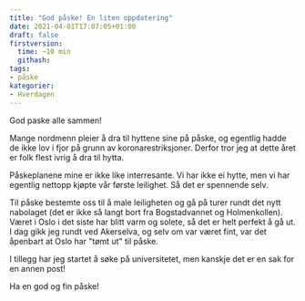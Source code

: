 ```yaml
---
title: "God påske! En liten oppdatering"
date: 2021-04-01T17:07:05+01:00
draft: false
firstversion:
  time: ~10 min
  githash:
tags:
- påske 
kategorier:
- Hverdagen
---
```


God paske alle sammen! 

Mange nordmenn pleier å dra til hyttene sine på påske, og egentlig hadde de ikke lov i fjor på grunn av koronarestriksjoner. Derfor tror jeg at dette året er folk flest ivrig å dra til hytta.

Påskeplanene mine er ikke like interresante. Vi har ikke ei hytte, men vi har egentlig nettopp kjøpte vår første leilighet. Så det er spennende selv. 

<!--more-->
Til påske bestemte oss til å male leiligheten og gå på turer rundt det nytt nabolaget (det er ikke så langt bort fra Bogstadvannet og Holmenkollen). Været i Oslo i det siste har blitt varm og solete, så det er helt perfekt å gå ut. I dag gikk jeg rundt ved Akerselva, og selv om var været fint, var det åpenbart at Oslo har "tømt ut" til påske.

I tillegg har jeg startet å søke på universitetet, men kanskje det er en sak for en annen post! 

Ha en god og fin påske!  
